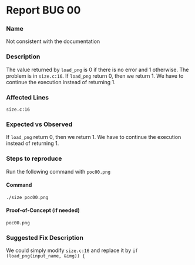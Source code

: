 # Report BUG 00

### Name
Not consistent with the documentation

### Description
The value returned by `load_png` is 0 if there is no error and 1 otherwise. The problem is in `size.c:16`.
If `load_png` return 0, then we return 1. We have to continue the execution instead of returning 1.

### Affected Lines
`size.c:16`

### Expected vs Observed
If `load_png` return 0, then we return 1. We have to continue the execution instead of returning 1.

### Steps to reproduce
Run the following command with `poc00.png`

#### Command
`./size poc00.png`

#### Proof-of-Concept (if needed)
`poc00.png`

### Suggested Fix Description
We could simply modify  `size.c:16` and replace it by `if (load_png(input_name, &img)) {`
